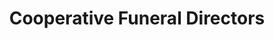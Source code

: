 ---
title: "Cooperative Funeral Directors"
url: /hartlepool/cooperative-funeral-directors/
shop: Bestattungen
---